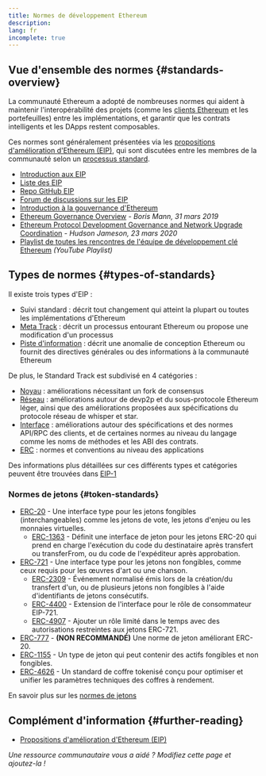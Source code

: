 ```yaml
---
title: Normes de développement Ethereum
description:
lang: fr
incomplete: true
---
```


## Vue d'ensemble des normes {#standards-overview}

La communauté Ethereum a adopté de nombreuses normes qui aident à maintenir l'interopérabilité des projets (comme les [clients Ethereum](/developers/docs/nodes-and-clients/) et les portefeuilles) entre les implémentations, et garantir que les contrats intelligents et les DApps restent composables.

Ces normes sont généralement présentées via les [propositions d'amélioration d'Ethereum (EIP)](/eips/), qui sont discutées entre les membres de la communauté selon un [processus standard](https://eips.ethereum.org/EIPS/eip-1).

- [Introduction aux EIP](/eips/)
- [Liste des EIP](https://eips.ethereum.org/)
- [Repo GitHub EIP](https://github.com/ethereum/EIPs)
- [Forum de discussions sur les EIP](https://ethereum-magicians.org/c/eips)
- [Introduction à la gouvernance d'Ethereum](/governance/)
- [Ethereum Governance Overview](https://web.archive.org/web/20201107234050/https://blog.bmannconsulting.com/ethereum-governance/) _- Boris Mann, 31 mars 2019_
- [Ethereum Protocol Development Governance and Network Upgrade Coordination](https://hudsonjameson.com/2020-03-23-ethereum-protocol-development-governance-and-network-upgrade-coordination/) _- Hudson Jameson, 23 mars 2020_
- [Playlist de toutes les rencontres de l'équipe de développement clé Ethereum](https://www.youtube.com/playlist?list=PLaM7G4Llrb7zfMXCZVEXEABT8OSnd4-7w) _(YouTube Playlist)_

## Types de normes {#types-of-standards}

Il existe trois types d'EIP :

- Suivi standard : décrit tout changement qui atteint la plupart ou toutes les implémentations d'Ethereum
- [Meta Track](https://eips.ethereum.org/meta) : décrit un processus entourant Ethereum ou propose une modification d'un processus
- [Piste d'information](https://eips.ethereum.org/informational) : décrit une anomalie de conception Ethereum ou fournit des directives générales ou des informations à la communauté Ethereum

De plus, le Standard Track est subdivisé en 4 catégories :

- [Noyau](https://eips.ethereum.org/core) : améliorations nécessitant un fork de consensus
- [Réseau](https://eips.ethereum.org/networking) : améliorations autour de devp2p et du sous-protocole Ethereum léger, ainsi que des améliorations proposées aux spécifications du protocole réseau de whisper et star.
- [Interface](https://eips.ethereum.org/interface) : améliorations autour des spécifications et des normes API/RPC des clients, et de certaines normes au niveau du langage comme les noms de méthodes et les ABI des contrats.
- [ERC](https://eips.ethereum.org/erc) : normes et conventions au niveau des applications

Des informations plus détaillées sur ces différents types et catégories peuvent être trouvées dans [EIP-1](https://eips.ethereum.org/EIPS/eip-1#eip-types)

### Normes de jetons {#token-standards}

- [ERC-20](/developers/docs/standards/tokens/erc-20/) - Une interface type pour les jetons fongibles (interchangeables) comme les jetons de vote, les jetons d'enjeu ou les monnaies virtuelles.
  - [ERC-1363](https://eips.ethereum.org/EIPS/eip-1363) - Définit une interface de jeton pour les jetons ERC-20 qui prend en charge l'exécution du code du destinataire après transfert ou transferFrom, ou du code de l'expéditeur après approbation.
- [ERC-721](/developers/docs/standards/tokens/erc-721/) - Une interface type pour les jetons non fongibles, comme ceux requis pour les œuvres d'art ou une chanson.
  - [ERC-2309](https://eips.ethereum.org/EIPS/eip-2309) - Événement normalisé émis lors de la création/du transfert d'un, ou de plusieurs jetons non fongibles à l'aide d'identifiants de jetons consécutifs.
  - [ERC-4400](https://eips.ethereum.org/EIPS/eip-4400) - Extension de l'interface pour le rôle de consommateur EIP-721.
  - [ERC-4907](https://eips.ethereum.org/EIPS/eip-4907) - Ajouter un rôle limité dans le temps avec des autorisations restreintes aux jetons ERC-721.
- [ERC-777](/developers/docs/standards/tokens/erc-777/) - **(NON RECOMMANDÉ)** Une norme de jeton améliorant ERC-20.
- [ERC-1155](/developers/docs/standards/tokens/erc-1155/) - Un type de jeton qui peut contenir des actifs fongibles et non fongibles.
- [ERC-4626](/developers/docs/standards/tokens/erc-4626/) - Un standard de coffre tokenisé conçu pour optimiser et unifier les paramètres techniques des coffres à rendement.

En savoir plus sur les [normes de jetons](/developers/docs/standards/tokens/)

## Complément d'information {#further-reading}

- [Propositions d'amélioration d'Ethereum (EIP)](/eips/)

_Une ressource communautaire vous a aidé ? Modifiez cette page et ajoutez-la !_
